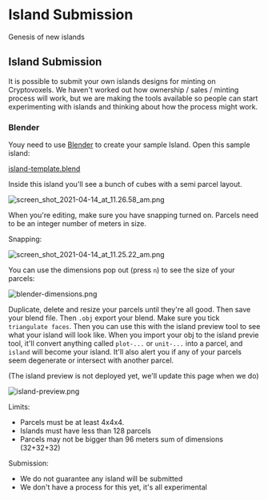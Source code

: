 # Island Submission
Genesis of new islands

## Island Submission

It is possible to submit your own islands designs for minting on Cryptovoxels. We haven't worked out how ownership / sales / minting process will work, but we are making the tools available so people can start experimenting with islands and thinking about how the process might work.

### Blender

Youy need to use [Blender](https://www.blender.org/) to create your sample Island. Open this sample island:

[island-template.blend](/island-template.blend)

Inside this island you'll see a bunch of cubes with a semi parcel layout.

![screen_shot_2021-04-14_at_11.26.58_am.png](/screen_shot_2021-04-14_at_11.26.58_am.png)

When you're editing, make sure you have snapping turned on. Parcels need to be an integer number of meters in size. 

Snapping:

![screen_shot_2021-04-14_at_11.25.22_am.png](/screen_shot_2021-04-14_at_11.25.22_am.png)

You can use the dimensions pop out (press `n`) to see the size of your parcels:

![blender-dimensions.png](/blender-dimensions.png)

Duplicate, delete and resize your parcels until they're all good. Then save your blend file. Then `.obj` export your blend. Make sure you tick `triangulate faces`. Then you can use this with the island preview tool to see what your island will look like. When you import your obj to the island previe tool, it'll convert anything called `plot-...` or `unit-...` into a parcel, and `island` will become your island. It'll also alert you if any of your parcels seem degenerate or intersect with another parcel.

(The island preview is not deployed yet, we'll update this page when we do)

![island-preview.png](/island-preview.png)

Limits:

* Parcels must be at least 4x4x4.
* Islands must have less than 128 parcels
* Parcels may not be bigger than 96 meters sum of dimensions (32+32+32)

Submission:

* We do not guarantee any island will be submitted
* We don't have a process for this yet, it's all experimental


